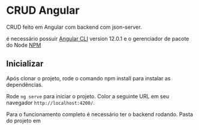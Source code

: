 # CRUD Angular

CRUD feito em Angular com backend com json-server.

é necessário possuir [Angular CLI](https://github.com/angular/angular-cli) version 12.0.1  e o gerenciador de pacote do Node [NPM](https://nodejs.org/en/download/)

## Inicializar

Após clonar o projeto, rode o comando npm install para instalar as dependências.

Rode `ng serve` para iniciar o projeto. Color a seguinte URL em seu navegador `http://localhost:4200/`. 

Para o funcionamento completo é necessário ter o backend rodando. Pasta do projeto em

